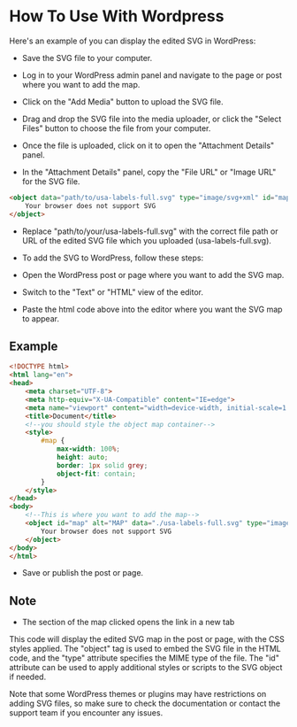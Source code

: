 # How To Use With Wordpress

Here's an example of you can display the edited SVG in WordPress:

* Save the SVG file to your computer.

* Log in to your WordPress admin panel and navigate to the page or post where you want to add the map.

* Click on the "Add Media" button to upload the SVG file.

* Drag and drop the SVG file into the media uploader, or click the "Select Files" button to choose the file from your computer.

* Once the file is uploaded, click on it to open the "Attachment Details" panel.

* In the "Attachment Details" panel, copy the "File URL" or "Image URL" for the SVG file.

```html
<object data="path/to/usa-labels-full.svg" type="image/svg+xml" id="map">
	Your browser does not support SVG
</object>
```

* Replace "path/to/your/usa-labels-full.svg" with the correct file path or URL of the edited SVG file which you uploaded (usa-labels-full.svg).

* To add the SVG to WordPress, follow these steps:

* Open the WordPress post or page where you want to add the SVG map.

* Switch to the "Text" or "HTML" view of the editor.

* Paste the html code above into the editor where you want the SVG map to appear.

## Example

```html
<!DOCTYPE html>
<html lang="en">
<head>
    <meta charset="UTF-8">
    <meta http-equiv="X-UA-Compatible" content="IE=edge">
    <meta name="viewport" content="width=device-width, initial-scale=1.0">
    <title>Document</title>
    <!--you should style the object map container-->
    <style>
		#map {
			max-width: 100%;
			height: auto;
			border: 1px solid grey;
            object-fit: contain;
		}
    </style>
</head>
<body>
    <!--This is where you want to add the map-->
    <object id="map" alt="MAP" data="./usa-labels-full.svg" type="image/svg+xml">
        Your browser does not support SVG
    </object>
</body>
</html>
```

* Save or publish the post or page.

## Note

* The section of the map clicked opens the link in a new tab

This code will display the edited SVG map in the post or page, with the CSS styles applied. The "object" tag is used to embed the SVG file in the HTML code, and the "type" attribute specifies the MIME type of the file. The "id" attribute can be used to apply additional styles or scripts to the SVG object if needed.

Note that some WordPress themes or plugins may have restrictions on adding SVG files, so make sure to check the documentation or contact the support team if you encounter any issues.